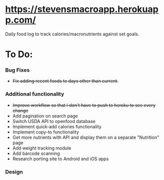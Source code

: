 # https://stevensmacroapp.herokuapp.com/
Daily food log to track calories/macronutrients against set goals.

# To Do:

### Bug Fixes
- ~~Fix adding recent foods to days other than current.~~

### Additional functionality
- ~~Improve workflow so that I don't have to push to heroku to see every change~~
- Add pagination on search page
- Switch USDA API to openfood database
- Implement quick-add calories functionality
- Implement copy-to functionality
- Get more nutrients with API and display them on a separate "Nutrition" page
- Add weight tracking module
- Add barcode scanning
- Research porting site to Android and iOS apps

### Design

